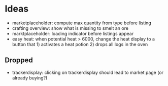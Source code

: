 # Ideas
- marketplaceholder: compute max quantity from type before listing
- crafting overview: show what is missing to smelt an ore
- marktplaceholder: loading indicator before listings appear
- easy heat: when potential heat > 6000, change the heat display to a button that 1) activates a heat potion 2) drops all logs in the oven

## Dropped
- trackerdisplay: clicking on trackerdisplay should lead to market page (or already buying?)